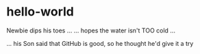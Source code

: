 # hello-world
Newbie dips his toes ...
... hopes the water isn't TOO cold ...

  ... his Son said that GitHub is good, so he thought he'd give it a try
  
